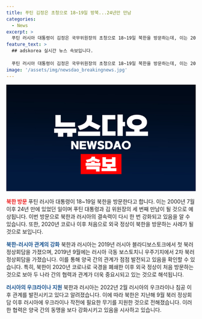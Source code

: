```yaml
---
title: 푸틴 김정은 초청으로 18~19일 방북...24년만 만남
categories:
  - News
excerpt: >
  푸틴 러시아 대통령이 김정은 국무위원장의 초청으로 18~19일 북한을 방문하는데, 이는 2000년 이후 24년 만의 사실상 처음이다. 러시아와의 관계가 강화되고 있으며, 이 방문으로 북한이 코로나 이후 처음으로 외국 정상을 받는다. 러시아와 북한은 2022년 우크라이나 사태를 계기로 관계를 발전시키고 있으며, 푸틴 대통령의 방북은 두 나라의 결속력을 강조하는 의미가 있다.
feature_text: >
  ## adskorea 실시간 뉴스 속보입니다.

  푸틴 러시아 대통령이 김정은 국무위원장의 초청으로 18~19일 북한을 방문하는데, 이는 2000년 이후 24년 만의 사실상 처음이다. 러시아와의 관계가 강화되고 있으며, 이 방문으로 북한이 코로나 이후 처음으로 외국 정상을 받는다. 러시아와 북한은 2022년 우크라이나 사태를 계기로 관계를 발전시키고 있으며, 푸틴 대통령의 방북은 두 나라의 결속력을 강조하는 의미가 있다.
image: '/assets/img/newsdao_breakingnews.jpg'
---
```


<p><img src="/assets/img/newsdao_breakingnews.jpg" alt="adskorea 속보" /></p>

<p><b><span style="color: #ee2323;">북한 방문</span></b>
푸틴 러시아 대통령이 18~19일 북한을 방문한다고 합니다. 이는 2000년 7월 이후 24년 만에 있었던 일이며 푸틴 대통령과 김 위원장의 세 번째 만남이 될 것으로 예상됩니다. 이번 방문으로 북한과 러시아의 결속력이 다시 한 번 강화되고 있음을 알 수 있습니다. 또한, 2020년 코로나 이후 처음으로 외국 정상이 북한을 방문하는 사례가 될 것으로 보입니다.</p>

<p><b><span style="color: #1a5490;">북한-러시아 관계의 강화</span></b>
북한과 러시아는 2019년 러시아 블라디보스토크에서 첫 북러 정상회담을 가졌으며, 2019년 9월에는 러시아 극동 보스토치니 우주기지에서 2차 북러 정상회담을 가졌습니다. 이를 통해 양국 간의 관계가 점점 발전되고 있음을 확인할 수 있습니다. 특히, 북한이 2020년 코로나로 국경을 폐쇄한 이후 외국 정상이 처음 방문하는 것으로 보아 두 나라 간의 협력과 관계가 더욱 중요시되고 있는 것으로 해석됩니다.</p>

<p><b><span style="color: #1a5490;">러시아의 우크라이나 지원</span></b>
북한과 러시아는 2022년 2월 러시아의 우크라이나 침공 이후 관계를 발전시키고 있다고 알려졌습니다. 이에 따라 북한은 지난해 9월 북러 정상회담 이후 러시아에 우크라이나 작전에 필요한 무기를 지원한 것으로 전해졌습니다. 이러한 협력은 양국 간의 동맹을 보다 강화시키고 있음을 시사하고 있습니다.</p>

